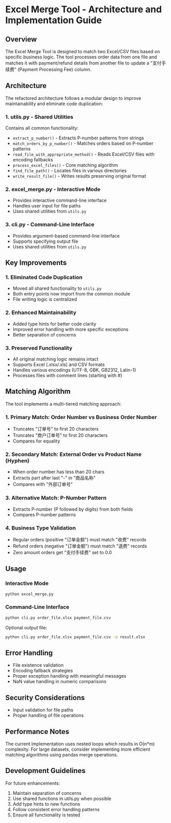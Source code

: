# Excel Merge Tool - Architecture and Implementation Guide

## Overview

The Excel Merge Tool is designed to match two Excel/CSV files based on specific business logic. The tool processes order data from one file and matches it with payment/refund details from another file to update a "支付手续费" (Payment Processing Fee) column.

## Architecture

The refactored architecture follows a modular design to improve maintainability and eliminate code duplication:

### 1. utils.py - Shared Utilities
Contains all common functionality:
- `extract_p_number()` - Extracts P-number patterns from strings
- `match_orders_by_p_number()` - Matches orders based on P-number patterns
- `read_file_with_appropriate_method()` - Reads Excel/CSV files with encoding fallbacks
- `process_excel_files()` - Core matching algorithm
- `find_file_path()` - Locates files in various directories
- `write_result_file()` - Writes results preserving original format

### 2. excel_merge.py - Interactive Mode
- Provides interactive command-line interface
- Handles user input for file paths
- Uses shared utilities from `utils.py`

### 3. cli.py - Command-Line Interface
- Provides argument-based command-line interface
- Supports specifying output file
- Uses shared utilities from `utils.py`

## Key Improvements

### 1. Eliminated Code Duplication
- Moved all shared functionality to `utils.py`
- Both entry points now import from the common module
- File writing logic is centralized

### 2. Enhanced Maintainability
- Added type hints for better code clarity
- Improved error handling with more specific exceptions
- Better separation of concerns

### 3. Preserved Functionality
- All original matching logic remains intact
- Supports Excel (.xlsx/.xls) and CSV formats
- Handles various encodings (UTF-8, GBK, GB2312, Latin-1)
- Processes files with comment lines (starting with #)

## Matching Algorithm

The tool implements a multi-tiered matching approach:

### 1. Primary Match: Order Number vs Business Order Number
- Truncates "订单号" to first 20 characters
- Truncates "商户订单号" to first 20 characters
- Compares for equality

### 2. Secondary Match: External Order vs Product Name (Hyphen)
- When order number has less than 20 chars
- Extracts part after last "-" in "商品名称"
- Compares with "外部订单号"

### 3. Alternative Match: P-Number Pattern
- Extracts P-number (P followed by digits) from both fields
- Compares P-number patterns

### 4. Business Type Validation
- Regular orders (positive "订单金额") must match "收费" records
- Refund orders (negative "订单金额") must match "退费" records
- Zero amount orders get "支付手续费" set to 0.0

## Usage

### Interactive Mode
```bash
python excel_merge.py
```

### Command-Line Interface
```bash
python cli.py order_file.xlsx payment_file.csv
```

Optional output file:
```bash
python cli.py order_file.xlsx payment_file.csv -o result.xlsx
```

## Error Handling

- File existence validation
- Encoding fallback strategies
- Proper exception handling with meaningful messages
- NaN value handling in numeric comparisons

## Security Considerations

- Input validation for file paths
- Proper handling of file operations

## Performance Notes

The current implementation uses nested loops which results in O(n*m) complexity. For large datasets, consider implementing more efficient matching algorithms using pandas merge operations.

## Development Guidelines

For future enhancements:
1. Maintain separation of concerns
2. Use shared functions in utils.py when possible
3. Add type hints to new functions
4. Follow consistent error handling patterns
5. Ensure all functionality is tested